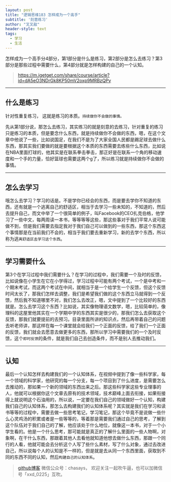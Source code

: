 ```yaml
---
layout: post
title: "逻辑思维183 怎样成为一个高手"
subtitle: '刻意练习'
author: "叉叉敌"
header-style: text
tags:
  - 学习
  - 生活
---
```


怎样成为一个高手分4部分，第1部分是什么是练习，第2部分是怎么去练习？第3部分是那些过程中需要什么，第4部分就是怎样构建的自己的一个认知。
>https://m.igetget.com/share/course/article?id=dA5eO3NDrGk8KP50mV2oxp9MRBzQPy

------
## 什么是练习
针对性重复练习， 这就是练习的本质。`持续做你不会做的事情。`

先从第1部分说，那怎么去练习，其实练习的就是刻意的去练习，针对重复的练习只是练习的本质，但是要念什么东西，就是持续做你不会做的东西，嗯，在这个文章中他说了一些，比如说国足，在我们不是为了大家全国人民都是踢足球去做什么东西，那其实我们要做的就是要根据这个本质的东西需要去练些什么东西，比如说在NBA里面打球的，他其实是在联系拳击拳击，那正好是在联系一个角的移动速度和一个手的力量，恰好篮球也需要这两个g了，所以练习就是持续做你不会做的事情。

------
## 怎么去学习
哦怎么去学习？学习的话是。不是学你已经会的东西，而是要去学你不知道的东西，还有就是一个逃离自己的舒适区，相当于去学习一些未知的，不知道的，然后去提升自己，而文中举了一个很简单的例子，叫Facebook的CEO扎克伯格，他学习了一些中文，每两周读一本书，等等等等这些，那这些事对于我们平常人说可能做不到，但是我们需要去指定我对于我们自己可以做到的一些东西，那这个东西这个事情那是在当前我们不会的，相当于我们要去重新学习，新的去学个东西，所以称为逃`离舒适区去学习这个东西`。

------
## 学习需要什么

第3个在学习过程中我们需要什么？在学习的过程中，我们需要一个及时的反馈，比如说像在小学生在它在小学得过，学习过程中可能有两个考试，一个是中考和一个期末考试，而这两个考试在中间，就相当于是一个给学生一个反馈，但这个反馈时间太长了，那我们怎样去调整，我们是希望我们做的这个东西立马就得到一个反馈，然后我不知道哪里不对，我们怎么去改正，嗯，文中提到了一个比较好的东西就是。怎么去学习这个东西？比如说，其实像物理语文数学，嗯，比较简单的，像理科的这屋里他其实在一个学期中学的东西其实是很少的，那我们怎么去获取这个反馈，那我们就要提前的去预习。目录里面所讲的知识点，然后再带着自己的问题去听老师讲，那这样在每一个课堂就会给我们一个正面的反馈，给了我们一个正面的反馈，我们就会去愿意去做更多的东西，那所以学习中需要我们的一个及时反馈，这个`即时反馈`的条件，就是我们自己去创造条件，而不是别人去推动我们。

------
## 认知



最后一个认知怎样去构建我们的一个认知体系，在视频中提到了像一些科学家，每一个领域的科学家，他研究的每一个分支，每一个项目到了什么进度，是需要怎么去推动的，那如果一个新的领域的东西出来之后。那这些科学家这些专业理事的人，他就可以根据你这个文章去原有的技术领域，技术巅峰上面去衔接，如果衔接得上就说明这个石油用的，所以说，一定要在我们自己的领域做好一个认知，构建我们自己的认知体系，那怎么去构建我们的认知体系呢？其实就是我们在学习和读书等等的过程中，需要去做一些思考笔记，学习笔记，那这个毕竟不是说做一些什么心灵鸡汤的积累或者是一些等等的，等着那是需要我们通过自己的思考，了解到这个队伍对于我们自己的了解，他应该处于什么地位，就像这一本书，对于一个小学生看的。他是一个什么思考，那可能就是真正的了解什么里面的一些人物啊，对象啊，在干什么东西，那跟着其他人去看他就知道他想去做什么东西，那跟一个同行的人看，他就可能会去分析这个人写了些什么素材，写了什么对象，通过去改进自己，所以说每个人的认知是不一样的，但是就是去从同一个东西里面，获取到不同的东西不同的认知，然后`构建自己的认知体系`。



>[github博客](https://chasays.github.io/)
>微信公众号：chasays， 欢迎关注一起吹牛逼，也可以加微信号「xxd_0225」互吹。


